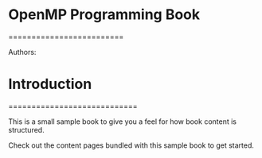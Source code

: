# OpenMP Programming Book

=========================

Authors:


# Introduction
============================

This is a small sample book to give you a feel for how book content is
structured.

Check out the content pages bundled with this sample book to get started.
